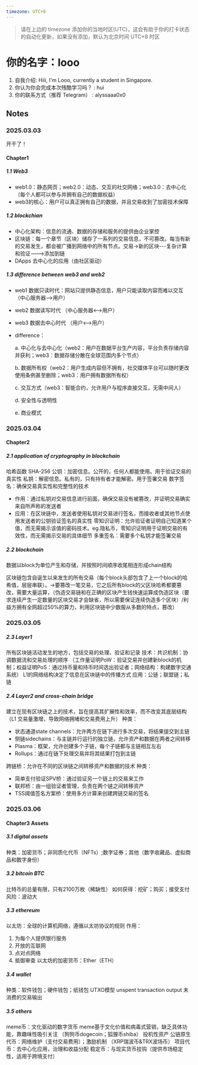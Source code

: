 ```yaml
---
timezone: UTC+8
---
```


> 请在上边的 timezone 添加你的当地时区(UTC)，这会有助于你的打卡状态的自动化更新，如果没有添加，默认为北京时间 UTC+8 时区


# 你的名字：looo

1. 自我介绍: Hiii, I'm Looo, currently a student in Singapore. 
2. 你认为你会完成本次残酷学习吗？ : hui
3. 你的联系方式（推荐 Telegram） : alyssaaa0x0

## Notes

<!-- Content_START -->

### 2025.03.03

开干了！

#### Chapter1

##### 1.1 Web3
- web1.0：静态网页；web2.0：动态、交互的社交网络；web3.0：去中心化（每个人都可以参与并拥有自己的数据权益）
- web3的核心：用户可以真正拥有自己的数据，并且交易收到了加密技术保障
  
##### 1.2 blockchian
- 中心化架构：信息的流通、数据的存储和服务的提供由企业掌控
- 区块链：每一个章节（区块）储存了一系列的交易信息，不可篡改。每当有新的交易发生，都会被广播到网络中的所有节点。交易->新的区块---复杂计算和验证--->添加到链
- DApps 去中心化的应用（由社区驱动）

##### 1.3 difference between web3 and web2
- web1 数据只读时代：网站只提供静态信息，用户只能读取内容而难以交互 （中心服务器-->用户）
- web2 数据读写时代  （中心服务器<-->用户）
- web3 数据去中心时代   （用户<-->用户）
- difference：
  
  a. 中心化与去中心化（web2：用户在数据平台生产内容，平台负责存储内容并获利；web3：数据存储分散在全球范围内多个节点）

  b. 数据所有权（web2：用户生成内容但不拥有，社交媒体平台可以随时更改使用条例甚至删除；web3：用户拥有数据所有权）

  c. 交互方式（web3：智能合约，允许用户与程序直接交互，无需中间人）

  d. 安全性与透明性

  e. 商业模式

  
### 2025.03.04

#### Chapter2

##### 2.1 application of cryptography in blockchain
哈希函数 SHA-256
公钥：加密信息。公开的，任何人都能使用。用于验证交易的真实性
私钥：解密信息。私有的，只有持有者才能解密。用于签署交易
数字签名：确保交易真实性和完整性的技术
- 作用：通过私钥对交易信息进行前面，确保交易没有被篡改，并证明交易确实来自所声称的发送者
- 应用：在区块链中，发送者使用私钥对交易进行签名，而接收者或其他节点使用发送者的公钥验证签名的真实性
零知识证明：允许验证者证明自己知道某个值，而无需揭示该值的密码技术。eg.隐私币，零知识证明用于证明交易的有效性，而无需揭示交易的具体细节
多重签名：需要多个私钥才能签署交易

##### 2.2 blockchain
数据以block为单位产生和存储，并按照时间顺序收尾相连形成chain结构

区块链包含自诞生以来发生的所有交易（每个block头部包含了上一个block的哈希值，层层串联）。->要篡改一笔交易，它之后所有block的父区块哈希都要篡改，需要大量运算，（伪造交易链和在正确的区块产生钱快速运算成伪造区块（要求连续产生一定数量的区块交易才会缺省，所以需要保证连续伪造多个区块）/利益方拥有全网超过50%的算力，利用区块链中少数服从多数的特点，篡改）


### 2025.03.05

##### 2.3 Layer1
所有区块链活动发生的地方，包括交易的处理、验证和记录
技术：共识机制：协调数据流和交易处理的顺序 （工作量证明PoW：验证交易并创建新block的机制；权益证明PoS：通过持币量和持币时间选出验证者；网络结构：构建数字交通系统）
L1的网络结构决定了信息在区块链中的传播方式
应用：公链；联盟链；私链

##### 2.4 Layer2 and cross-chain bridge
建立在现有区块链之上的技术，旨在提高其扩展性和效率，而不改变其底层结构（L1 交易量激增，导致网络拥堵和交易费用上升）
种类：
- 状态通道state channels：允许两方在链下进行多次交易，将结果提交到主链
- 侧链sidechains：与主链并行运行的独立链，允许资产和数据在两者之间转移
- Plasma：框架，允许创建多个子链，每个子链都与主链相互左右
- Rollups：通过在链下处理交易并将其结果打包到主链

跨链桥：允许在不同的区块链之间转移资产和数据的技术
种类：
- 简单支付验证SPV桥：通过验证另一个链上的交易来工作
- 联邦桥：由一组验证者管理，负责在两个链之间转移资产
- TSS阈值签名方案桥：使用多方计算来创建跨链交易的签名


### 2025.03.06

#### Chapter3 Assets

##### 3.1 digital assets
种类：加密货币；非同质化代币（NFTs）;数字证券；其他（数字收藏品、虚拟商品和数字身份）

##### 3.2 bitcoin BTC
比特币的总量有限，只有2100万枚（稀缺性）
如何获得：挖矿；购买；接受支付
风险：波动大

##### 3.3 ethereum
以太坊：全球的计算机网络，遵循以太坊协议的规则
作用：
  1. 为每个人提供银行服务
  2. 开放的互联网
  3. 点对点网络
  4. 抵御审查
以太坊的加密货币：Ether（ETH）

##### 3.4 wallet
种类：软件钱包；硬件钱包；纸钱包
UTXO模型 unspent transaction output 未消费的交易输出

##### 3.5 others
meme币：文化驱动的数字货币
meme基于文化价值和病毒式营销，缺乏具体功能，靠趣味性吸引关注 （狗狗币dogecoin；狐狸币shiba） 投机性资产
公链原生代币：网络维护（支付交易费用）；激励机制 （XRP瑞波币&TRX波场币）
项目代币：去中心化应用，治理和收益分配
稳定币：与现实货币挂钩（提供市场稳定性，适用于跨境支付）

<!-- Content_END -->

